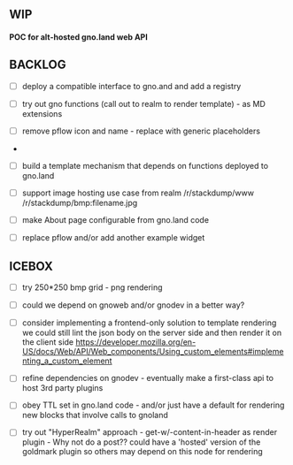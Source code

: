 WIP
---

#### POC for alt-hosted gno.land web API

BACKLOG
-------
- [ ] deploy a compatible interface to gno.and and add a registry

- [ ] try out gno functions (call out to realm to render template) - as MD extensions
- [ ] remove pflow icon and name - replace with generic placeholders
- 
- [ ] build a template mechanism that depends on functions deployed to gno.land
- [ ] support image hosting use case from realm /r/stackdump/www /r/stackdump/bmp:filename.jpg

- [ ] make About page configurable from gno.land code
- [ ] replace pflow and/or add another example widget
 
ICEBOX
------
- [ ] try 250*250 bmp grid - png rendering
- [ ] could we depend on gnoweb and/or gnodev in a better way?

- [ ] consider implementing a frontend-only solution to template rendering
      we could still lint the json body on the server side and then render it on the client side
      https://developer.mozilla.org/en-US/docs/Web/API/Web_components/Using_custom_elements#implementing_a_custom_element

- [ ] refine dependencies on gnodev - eventually make a first-class api to host 3rd party plugins
- [ ] obey TTL set in gno.land code - and/or just have a default for rendering new blocks that involve calls to gnoland
- [ ] try out "HyperRealm" approach - get-w/-content-in-header as render plugin - Why not do a post??
      could have a 'hosted' version of the goldmark plugin so others may depend on this node for rendering
